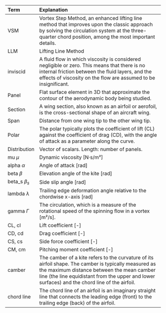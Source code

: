 |Term   |Explanation   |
|:---|:---|
| VSM| Vortex Step Method, an enhanced lifting line method that improves upon the classic approach by solving the circulation system at the three-quarter chord position, among the most important details.|
| LLM| Lifting Line Method|
| inviscid | A fluid flow in which viscosity is considered negligible or zero. This means that there is no internal friction between the fluid layers, and the effects of viscosity on the flow are assumed to be insignificant. |
| Panel | Flat surface element in 3D that approximate the contour of the aerodynamic body being studied.|
| Section |A wing section, also known as an airfoil or aerofoil, is the cross-sectional shape of an aircraft wing.|
| Span | Distance from one wing tip to the other wing tip. |
| Polar | The polar typically plots the coefficient of lift (CL) against the coefficient of drag (CD), with the angle of attack as a parameter along the curve. |
| Distribution  |Vector of scalars. Length: number of panels.|
| mu $\mu$ | Dynamic viscosity [N·s/m²]  |
| alpha $\alpha$| Angle of attack [rad]|
| beta $\beta$ | Elevation angle of the kite [rad]|
| beta\_s $\beta_s$ | Side slip angle [rad] |
| lambda $\lambda$| Trailing edge deformation angle relative to the chordwise x-axis [rad] |
| gamma $\Gamma$ |The circulation, which is a measure of the rotational speed of the spinning flow in a vortex [m²/s]. |
| CL, cl | Lift coefficient [-] |
| CD, cd | Drag coefficient [-] |
| CS, cs | Side force coefficient [-] |
| CM, cm | Pitching moment coefficient [-] |
| camber | The camber of a kite refers to the curvature of its airfoil shape. The camber is typically measured as the maximum distance between the mean camber line (the line equidistant from the upper and lower surfaces) and the chord line of the airfoil. |
| chord line | The chord line of an airfoil is an imaginary straight line that connects the leading edge (front) to the trailing edge (back) of the airfoil. |